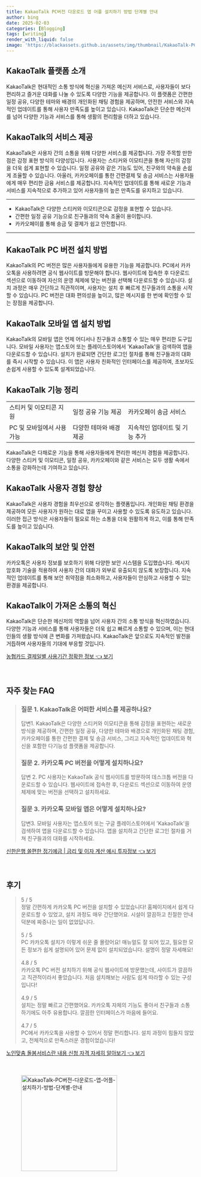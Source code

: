 ```yaml
---
title: KakaoTalk PC버전 다운로드 앱 어플 설치하기 방법 단계별 안내
author: bing
date: 2025-02-03
categories: [Blogging]
tags: [writing]
render_with_liquid: false
image: 'https://blackassets.github.io/assets/img/thumbnail/KakaoTalk-PC버전-다운로드-앱-어플-설치하기-방법-단계별-안내.webp'
---
```



<h2 id='KakaoTalk_플랫폼_소개'>KakaoTalk 플랫폼 소개</h2>

<p>KakaoTalk은 현대적인 소통 방식에 혁신을 가져온 메신저 서비스로, 사용자들이 보다 편리하고 즐거운 대화를 나눌 수 있도록 다양한 기능을 제공합니다. 이 플랫폼은 간편한 일정 공유, 다양한 테마와 배경의 개인화된 채팅 경험을 제공하며, 안전한 서비스와 지속적인 업데이트를 통해 사용자 만족도를 높이고 있습니다. KakaoTalk은 단순한 메신저를 넘어 다양한 기능과 서비스를 통해 생활의 편리함을 더하고 있습니다.</p>

<h2 id='KakaoTalk_서비스_제공'>KakaoTalk의 서비스 제공</h2>

<p>KakaoTalk은 사용자 간의 소통을 위해 다양한 서비스를 제공합니다. 가장 주목할 만한 점은 감정 표현 방식의 다양성입니다. 사용자는 스티커와 이모티콘을 통해 자신의 감정을 더욱 쉽게 표현할 수 있습니다. 일정 공유와 같은 기능도 있어, 친구와의 약속을 손쉽게 조율할 수 있습니다. 아울러, 카카오페이를 통한 간편결제 및 송금 서비스는 사용자들에게 매우 편리한 금융 서비스를 제공합니다. 지속적인 업데이트를 통해 새로운 기능과 서비스를 지속적으로 추가하고 있어 사용자들의 높은 만족도를 유지하고 있습니다.</p>

<hr />

<ul>
    <li>KakaoTalk은 다양한 스티커와 이모티콘으로 감정을 표현할 수 있습니다.</li>
    <li>간편한 일정 공유 기능으로 친구들과의 약속 조율이 용이합니다.</li>
    <li>카카오페이를 통해 송금 및 결제가 쉽고 안전합니다.</li>
</ul>

<hr />

<h2 id='KakaoTalk_PC_버전_설치'>KakaoTalk PC 버전 설치 방법</h2>

<p>KakaoTalk의 PC 버전은 많은 사용자들에게 유용한 기능을 제공합니다. PC에서 카카오톡을 사용하려면 공식 웹사이트를 방문해야 합니다. 웹사이트에 접속한 후 다운로드 섹션으로 이동하여 자신의 운영 체제에 맞는 버전을 선택해 다운로드할 수 있습니다. 설치 과정은 매우 간단하고 직관적이며, 사용자는 설치 후 빠르게 친구들과의 소통을 시작할 수 있습니다. PC 버전은 대화 편의성을 높이고, 많은 메시지를 한 번에 확인할 수 있는 장점을 제공합니다.</p>

<h2 id='KakaoTalk_모바일_앱_설치'>KakaoTalk 모바일 앱 설치 방법</h2>

<p>KakaoTalk의 모바일 앱은 언제 어디서나 친구들과 소통할 수 있는 매우 편리한 도구입니다. 모바일 사용자는 앱스토어 또는 플레이스토어에서 'KakaoTalk'을 검색하여 앱을 다운로드할 수 있습니다. 설치가 완료되면 간단한 로그인 절차를 통해 친구들과의 대화를 즉시 시작할 수 있습니다. 이 앱은 사용자 친화적인 인터페이스를 제공하여, 초보자도 손쉽게 사용할 수 있도록 설계되었습니다.</p>

<h2 id='KakaoTalk_기능_정리'>KakaoTalk 기능 정리</h2>

<table>
    <tr>
        <td>스티커 및 이모티콘 지원</td>
        <td>일정 공유 기능 제공</td>
        <td>카카오페이 송금 서비스</td>
    </tr>
    <tr>
        <td>PC 및 모바일에서 사용 가능</td>
        <td>다양한 테마와 배경 제공</td>
        <td>지속적인 업데이트 및 기능 추가</td>
    </tr>
</table>

<p>KakaoTalk은 다채로운 기능을 통해 사용자들에게 편리한 메신저 경험을 제공합니다. 다양한 스티커 및 이모티콘, 일정 공유, 카카오페이와 같은 서비스는 모두 생활 속에서 소통을 강화하는데 기여하고 있습니다.</p>

<h2 id='KakaoTalk_사용자_경험'>KakaoTalk 사용자 경험 향상</h2>

<p>KakaoTalk은 사용자 경험을 최우선으로 생각하는 플랫폼입니다. 개인화된 채팅 환경을 제공하여 모든 사용자가 원하는 대로 앱을 꾸미고 사용할 수 있도록 유도하고 있습니다. 이러한 접근 방식은 사용자들이 필요로 하는 소통을 더욱 원활하게 하고, 이를 통해 만족도를 높이고 있습니다.</p>

<h2 id='KakaoTalk_보안_및_안전'>KakaoTalk의 보안 및 안전</h2>

<p>카카오톡은 사용자 정보를 보호하기 위해 다양한 보안 시스템을 도입했습니다. 메시지 암호화 기술을 적용하여 사용자 간의 대화가 외부로 유출되지 않도록 보장합니다. 지속적인 업데이트를 통해 보안 취약점을 최소화하고, 사용자들이 안심하고 사용할 수 있는 환경을 제공합니다.</p>

<h2 id='KakaoTalk_소통_혁신'>KakaoTalk이 가져온 소통의 혁신</h2>

<p>KakaoTalk은 단순한 메신저의 역할을 넘어 사용자 간의 소통 방식을 혁신하였습니다. 다양한 기능과 서비스를 통해 사용자들은 더욱 쉽고 빠르게 소통할 수 있으며, 이는 현대인들의 생활 방식에 큰 변화를 가져왔습니다. KakaoTalk은 앞으로도 지속적인 발전을 거듭하며 사용자들의 기대에 부응할 것입니다.</p>


<p><a class="click-button" title="농협카드 결제일별 사용기간 정확한 정보" href="https://blackassets.github.io/posts/%EB%86%8D%ED%98%91%EC%B9%B4%EB%93%9C-%EA%B2%B0%EC%A0%9C%EC%9D%BC%EB%B3%84-%EC%82%AC%EC%9A%A9%EA%B8%B0%EA%B0%84-%EC%A0%95%ED%99%95%ED%95%9C-%EC%A0%95%EB%B3%B4/" rel="dofollow">농협카드 결제일별 사용기간 정확한 정보 👈 보기</a></p><br>
<h2 id='자주_찾는_FAQ'>자주 찾는 FAQ</h2>
<div itemscope="" itemtype="https://schema.org/FAQPage"> 
<blockquote> 
<div itemscope="" itemprop="mainEntity" itemtype="https://schema.org/Question"> 
<h3 itemprop="name">질문 1. KakaoTalk은 어떠한 서비스를 제공하나요?</h3> 
<div itemscope="" itemprop="acceptedAnswer" itemtype="https://schema.org/Answer"> 
<span itemprop="text"> 
<p>답변1. KakaoTalk은 다양한 스티커와 이모티콘을 통해 감정을 표현하는 새로운 방식을 제공하며, 간편한 일정 공유, 다양한 테마와 배경으로 개인화된 채팅 경험, 카카오페이를 통한 간편한 결제 및 송금 서비스, 그리고 지속적인 업데이트와 혁신을 포함한 다기능성 플랫폼을 제공합니다.</p> 
</span> 
</div> 
</div> 

<div itemscope="" itemprop="mainEntity" itemtype="https://schema.org/Question"> 
<h3 itemprop="name">질문 2. 카카오톡 PC 버전을 어떻게 설치하나요?</h3> 
<div itemscope="" itemprop="acceptedAnswer" itemtype="https://schema.org/Answer"> 
<span itemprop="text"> 
<p>답변 2. PC 사용자는 KakaoTalk 공식 웹사이트를 방문하여 데스크톱 버전을 다운로드할 수 있습니다. 웹사이트에 접속한 후, 다운로드 섹션으로 이동하여 운영 체제에 맞는 버전을 선택하고 설치하세요.</p> 
</span> 
</div> 
</div> 

<div itemscope="" itemprop="mainEntity" itemtype="https://schema.org/Question"> 
<h3 itemprop="name">질문 3. 카카오톡 모바일 앱은 어떻게 설치하나요?</h3> 
<div itemscope="" itemprop="acceptedAnswer" itemtype="https://schema.org/Answer"> 
<span itemprop="text"> 
<p>답변3. 모바일 사용자는 앱스토어 또는 구글 플레이스토어에서 'KakaoTalk'을 검색하여 앱을 다운로드할 수 있습니다. 앱을 설치하고 간단한 로그인 절차를 거쳐 친구들과의 대화를 시작하세요.</p> 
</span> 
</div> 
</div> 
</blockquote> 
</div>
<p><a class="click-button" title="신한은행 쏠편한 정기예금 | 금리 및 이자 계산 예시 투자정보" href="https://blackassets.github.io/posts/%EC%8B%A0%ED%95%9C%EC%9D%80%ED%96%89-%EC%8F%A0%ED%8E%B8%ED%95%9C-%EC%A0%95%EA%B8%B0%EC%98%88%EA%B8%88-%EA%B8%88%EB%A6%AC-%EB%B0%8F-%EC%9D%B4%EC%9E%90-%EA%B3%84%EC%82%B0-%EC%98%88%EC%8B%9C-%ED%88%AC%EC%9E%90%EC%A0%95%EB%B3%B4/" rel="dofollow">신한은행 쏠편한 정기예금 | 금리 및 이자 계산 예시 투자정보 👈 보기</a></p><br>
<h2 id='후기'>후기</h2>
<div itemscope itemtype="https://schema.org/Product">
  <blockquote>
  <div itemprop="review" itemscope itemtype="https://schema.org/Review">
      <div itemprop="reviewRating" itemscope itemtype="https://schema.org/Rating"> <span itemprop="ratingValue">5</span> / <span itemprop="bestRating">5</span> </div>
      <span itemprop="reviewBody">정말 간편하게 카카오톡 PC 버전을 설치할 수 있었습니다! 홈페이지에서 쉽게 다운로드할 수 있었고, 설치 과정도 매우 간단했어요. 시설이 깔끔하고 친절한 안내 덕분에 짜증나는 일이 없었답니다.</span>
  </div>
  <br>
  <div itemprop="review" itemscope itemtype="https://schema.org/Review">
      <div itemprop="reviewRating" itemscope itemtype="https://schema.org/Rating"> <span itemprop="ratingValue">5</span> / <span itemprop="bestRating">5</span> </div>
      <span itemprop="reviewBody">PC 카카오톡 설치가 이렇게 쉬운 줄 몰랐어요! 매뉴얼도 잘 되어 있고, 필요한 모든 정보가 쉽게 설명되어 있어 문제 없이 설치되었습니다. 설명이 정말 자세해요!</span>
  </div>
  <br>
  <div itemprop="review" itemscope itemtype="https://schema.org/Review">
      <div itemprop="reviewRating" itemscope itemtype="https://schema.org/Rating"> <span itemprop="ratingValue">4.8</span> / <span itemprop="bestRating">5</span> </div>
      <span itemprop="reviewBody">카카오톡 PC 버전 설치하기 위해 공식 웹사이트에 방문했는데, 사이트가 깔끔하고 직관적이라서 좋았습니다. 처음 설치해보는 사람도 쉽게 따라할 수 있는 구성입니다!</span>
  </div>
  <br>
  <div itemprop="review" itemscope itemtype="https://schema.org/Review">
      <div itemprop="reviewRating" itemscope itemtype="https://schema.org/Rating"> <span itemprop="ratingValue">4.9</span> / <span itemprop="bestRating">5</span> </div>
      <span itemprop="reviewBody">설치는 정말 빠르고 간편했어요. 카카오톡 자체의 기능도 좋아서 친구들과 소통하기에도 아주 유용합니다. 깔끔한 인터페이스가 마음에 들어요.</span>
  </div>
  <br>
  <div itemprop="review" itemscope itemtype="https://schema.org/Review">
      <div itemprop="reviewRating" itemscope itemtype="https://schema.org/Rating"> <span itemprop="ratingValue">4.7</span> / <span itemprop="bestRating">5</span> </div>
      <span itemprop="reviewBody">PC에서 카카오톡을 사용할 수 있어서 정말 편리합니다. 설치 과정이 힘들지 않았고, 전체적으로 만족스러운 경험이었습니다!</span>
  </div>
  </blockquote>
</div>
<p><a class="click-button" title="노인맞춤 돌봄서비스란 내용 신청 자격 자세히 알아보기" href="https://blackassets.github.io/posts/%EB%85%B8%EC%9D%B8%EB%A7%9E%EC%B6%A4-%EB%8F%8C%EB%B4%84%EC%84%9C%EB%B9%84%EC%8A%A4%EB%9E%80-%EB%82%B4%EC%9A%A9-%EC%8B%A0%EC%B2%AD-%EC%9E%90%EA%B2%A9-%EC%9E%90%EC%84%B8%ED%9E%88-%EC%95%8C%EC%95%84%EB%B3%B4%EA%B8%B0/" rel="dofollow">노인맞춤 돌봄서비스란 내용 신청 자격 자세히 알아보기 👈 보기</a></p><br>
<figure class="image"><img src="https://blackassets.github.io/assets/img/thumbnail/KakaoTalk-PC버전-다운로드-앱-어플-설치하기-방법-단계별-안내.webp" alt="KakaoTalk-PC버전-다운로드-앱-어플-설치하기-방법-단계별-안내" width="256" height="256"></figure>